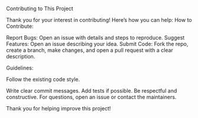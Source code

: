 Contributing to This Project

Thank you for your interest in contributing! Here’s how you can help:
How to Contribute:

Report Bugs: Open an issue with details and steps to reproduce.
Suggest Features: Open an issue describing your idea.
Submit Code: Fork the repo, create a branch, make changes, and open a pull request with a clear description.

Guidelines:

Follow the existing code style.

Write clear commit messages.
Add tests if possible.
Be respectful and constructive.
For questions, open an issue or contact the maintainers.

Thank you for helping improve this project!
